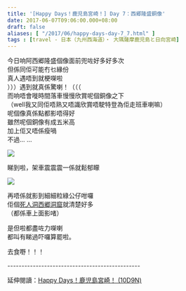 ```yaml
---
title: '[Happy Days！鹿児島宮崎！] Day 7：西郷隆盛銅像'
date: 2017-06-07T09:06:00.000+08:00
draft: false
aliases: [ "/2017/06/happy-days-day-7_7.html" ]
tags : [travel - 日本（九州西海道）・ 大隅薩摩鹿児島と日向宮崎]
---
```


今日响阿西郷隆盛個像面前兜咗好多好多次  
但係同佢可能冇乜緣份  
真人遇唔到就梗㗎啦  
）））遇到就真係驚喇！（（（  
而响唔會嘥時間落車慢慢欣賞呢個銅像之下  
（well我又同佢唔熟又唔識欣賞唔駛特登為佢走班車喇嘛）  
呢個像真係點都影唔得好  
雖然呢個銅像有成五米高  
加上佢又唔係瘦喎  
不過... ...  

[![](https://c1.staticflickr.com/5/4225/34991017535_9796096581_z.jpg)](https://c1.staticflickr.com/5/4225/34991017535_9796096581_z.jpg)

睇到啦，架車震震震一係就鬆郁矇  

[![](https://c1.staticflickr.com/5/4200/34603335110_aa74a8585f_z.jpg)](https://c1.staticflickr.com/5/4200/34603335110_aa74a8585f_z.jpg)

再唔係就影到細細粒綠公仔咁囉  
佢個[死人洞西郷洞窟](http://www.hidie.net/2017/04/happy-days-day-7.html)就清楚好多  
（都係車上面影啫）  
  
是但啦都盡咗力㗎喇  
都叫有睇過吓囉算罷啦。  
  
去食嘢！！！  
  
\-----------------------------------------------  
  
延伸閱讀：[Happy Days！鹿児島宮崎！ (10D9N)](http://www.hidie.net/2017/06/happy-days10d9n.html)